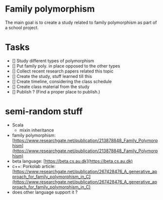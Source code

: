 

Family polymorphism
====

The main goal is to create a study related to family polymorphism as part of a school project.

Tasks
====
- [] Study different types of polymorphism
- [] Put family poly. in place opposed to the other types
- [] Collect recent research papers related this topic
- [] Create the study, stuff learned till this
- [] Create timeline, considering the class schedule
- [] Create class material from the study
- [] Publish ? (Find a proper place to publish.)

semi-random stuff
====

* Scala
  * mixin inheritance
* family polymorphism: [https://www.researchgate.net/publication/213878848_Family_Polymorphism](https://www.researchgate.net/publication/213878848_Family_Polymorphism)
* beta language: [https://beta.cs.au.dk](https://beta.cs.au.dk)
* c++: Porkolab article: [https://www.researchgate.net/publication/267428476_A_generative_approach_for_family_polymorphism_in_C](https://www.researchgate.net/publication/267428476_A_generative_approach_for_family_polymorphism_in_C)
* does other language support it ?


